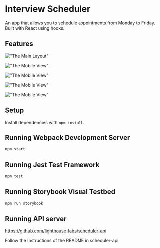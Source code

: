 # Interview Scheduler

An app that allows you to schedule appointments from Monday to Friday. Built with React using hooks.

## Features


!["The Main Layout"](https://github.com/mrfinesse47/scheduler/blob/master/docs/1.png?raw=true)


!["The Mobile View"](https://github.com/mrfinesse47/scheduler/blob/master/docs/2.png?raw=true)


!["The Mobile View"](https://github.com/mrfinesse47/scheduler/blob/master/docs/3.png?raw=true)


!["The Mobile View"](https://github.com/mrfinesse47/scheduler/blob/master/docs/4.png?raw=true)


!["The Mobile View"](https://github.com/mrfinesse47/scheduler/blob/master/docs/5.png?raw=true)

## Setup

Install dependencies with `npm install`.

## Running Webpack Development Server

```sh
npm start
```

## Running Jest Test Framework

```sh
npm test
```

## Running Storybook Visual Testbed

```sh
npm run storybook
```

## Running API server

https://github.com/lighthouse-labs/scheduler-api

Follow the Instructions of the README in scheduler-api
